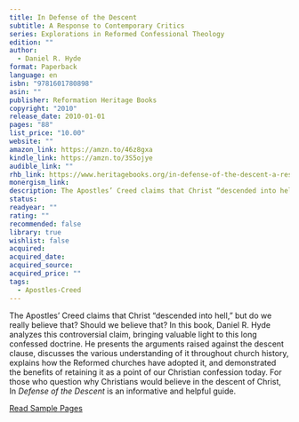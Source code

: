 ```yaml
---
title: In Defense of the Descent
subtitle: A Response to Contemporary Critics
series: Explorations in Reformed Confessional Theology
edition: ""
author:
  - Daniel R. Hyde
format: Paperback
language: en
isbn: "9781601780898"
asin: ""
publisher: Reformation Heritage Books
copyright: "2010"
release_date: 2010-01-01
pages: "88"
list_price: "10.00"
website: ""
amazon_link: https://amzn.to/46z8gxa
kindle_link: https://amzn.to/3S5ojye
audible_link: ""
rhb_link: https://www.heritagebooks.org/in-defense-of-the-descent-a-response-to-contemporary-critics-explorations-in-reformed-confessional-theology/
monergism_link: 
description: The Apostles’ Creed claims that Christ “descended into hell,” but do we really believe that? Should we believe that? In this book, Daniel R. Hyde analyzes this controversial claim, bringing valuable light to this long confessed doctrine. He presents the arguments raised against the descent clause, discusses the various understanding of it throughout church history, explains how the Reformed churches have adopted it, and demonstrated the benefits of retaining it as a point of our Christian confession today. For those who question why Christians would believe in the descent of Christ, In Defense of the Descent is an informative and helpful guide.
status: 
readyear: ""
rating: ""
recommended: false
library: true
wishlist: false
acquired: 
acquired_date: 
acquired_source: 
acquired_price: ""
tags:
  - Apostles-Creed
---
```

The Apostles’ Creed claims that Christ “descended into hell,” but do we really believe that? Should we believe that? In this book, Daniel R. Hyde analyzes this controversial claim, bringing valuable light to this long confessed doctrine. He presents the arguments raised against the descent clause, discusses the various understanding of it throughout church history, explains how the Reformed churches have adopted it, and demonstrated the benefits of retaining it as a point of our Christian confession today. For those who question why Christians would believe in the descent of Christ, In _Defense of the Descent_ is an informative and helpful guide.

[Read Sample Pages](https://store-cb550.mybigcommerce.com/content/indefensedescent.pdf)